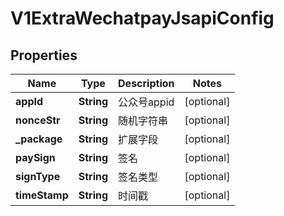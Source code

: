 
# V1ExtraWechatpayJsapiConfig

## Properties
Name | Type | Description | Notes
------------ | ------------- | ------------- | -------------
**appId** | **String** | 公众号appid |  [optional]
**nonceStr** | **String** | 随机字符串 |  [optional]
**_package** | **String** | 扩展字段 |  [optional]
**paySign** | **String** | 签名 |  [optional]
**signType** | **String** | 签名类型 |  [optional]
**timeStamp** | **String** | 时间戳 |  [optional]



